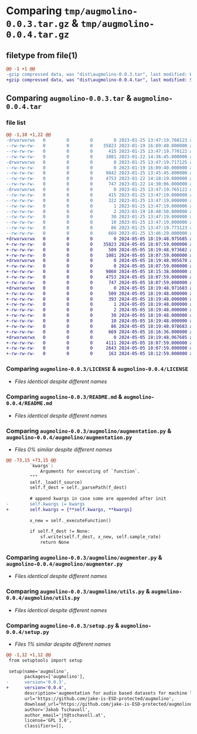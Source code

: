 # Comparing `tmp/augmolino-0.0.3.tar.gz` & `tmp/augmolino-0.0.4.tar.gz`

## filetype from file(1)

```diff
@@ -1 +1 @@
-gzip compressed data, was "dist\augmolino-0.0.3.tar", last modified: Wed Jan 25 13:47:19 2023, max compression
+gzip compressed data, was "dist\augmolino-0.0.4.tar", last modified: Sun May  5 18:19:48 2024, max compression
```

## Comparing `augmolino-0.0.3.tar` & `augmolino-0.0.4.tar`

### file list

```diff
@@ -1,18 +1,22 @@
-drwxrwxrwx   0        0        0        0 2023-01-25 13:47:19.768123 augmolino-0.0.3/
--rw-rw-rw-   0        0        0    35823 2023-01-19 16:09:40.000000 augmolino-0.0.3/LICENSE
--rw-rw-rw-   0        0        0      415 2023-01-25 13:47:19.770122 augmolino-0.0.3/PKG-INFO
--rw-rw-rw-   0        0        0     1081 2023-01-22 14:36:45.000000 augmolino-0.0.3/README.md
-drwxrwxrwx   0        0        0        0 2023-01-25 13:47:19.717125 augmolino-0.0.3/augmolino/
--rw-rw-rw-   0        0        0        0 2023-01-19 16:09:40.000000 augmolino-0.0.3/augmolino/__init__.py
--rw-rw-rw-   0        0        0     9842 2023-01-25 13:45:45.000000 augmolino-0.0.3/augmolino/augmentation.py
--rw-rw-rw-   0        0        0     4753 2023-01-22 14:18:19.000000 augmolino-0.0.3/augmolino/augmenter.py
--rw-rw-rw-   0        0        0      747 2023-01-22 14:30:06.000000 augmolino-0.0.3/augmolino/utils.py
-drwxrwxrwx   0        0        0        0 2023-01-25 13:47:19.765122 augmolino-0.0.3/augmolino.egg-info/
--rw-rw-rw-   0        0        0      415 2023-01-25 13:47:19.000000 augmolino-0.0.3/augmolino.egg-info/PKG-INFO
--rw-rw-rw-   0        0        0      322 2023-01-25 13:47:19.000000 augmolino-0.0.3/augmolino.egg-info/SOURCES.txt
--rw-rw-rw-   0        0        0        1 2023-01-25 13:47:19.000000 augmolino-0.0.3/augmolino.egg-info/dependency_links.txt
--rw-rw-rw-   0        0        0        2 2023-01-19 18:48:50.000000 augmolino-0.0.3/augmolino.egg-info/not-zip-safe
--rw-rw-rw-   0        0        0       30 2023-01-25 13:47:19.000000 augmolino-0.0.3/augmolino.egg-info/requires.txt
--rw-rw-rw-   0        0        0       10 2023-01-25 13:47:19.000000 augmolino-0.0.3/augmolino.egg-info/top_level.txt
--rw-rw-rw-   0        0        0       86 2023-01-25 13:47:19.773123 augmolino-0.0.3/setup.cfg
--rw-rw-rw-   0        0        0      669 2023-01-25 13:46:29.000000 augmolino-0.0.3/setup.py
+drwxrwxrwx   0        0        0        0 2024-05-05 18:19:48.975685 augmolino-0.0.4/
+-rw-rw-rw-   0        0        0    35823 2024-05-05 18:07:59.000000 augmolino-0.0.4/LICENSE
+-rw-rw-rw-   0        0        0      509 2024-05-05 18:19:48.973682 augmolino-0.0.4/PKG-INFO
+-rw-rw-rw-   0        0        0     1081 2024-05-05 18:07:59.000000 augmolino-0.0.4/README.md
+drwxrwxrwx   0        0        0        0 2024-05-05 18:19:48.905678 augmolino-0.0.4/augmolino/
+-rw-rw-rw-   0        0        0        0 2024-05-05 18:07:59.000000 augmolino-0.0.4/augmolino/__init__.py
+-rw-rw-rw-   0        0        0     9860 2024-05-05 18:15:38.000000 augmolino-0.0.4/augmolino/augmentation.py
+-rw-rw-rw-   0        0        0     4753 2024-05-05 18:07:59.000000 augmolino-0.0.4/augmolino/augmenter.py
+-rw-rw-rw-   0        0        0      747 2024-05-05 18:07:59.000000 augmolino-0.0.4/augmolino/utils.py
+drwxrwxrwx   0        0        0        0 2024-05-05 18:19:48.971683 augmolino-0.0.4/augmolino.egg-info/
+-rw-rw-rw-   0        0        0      509 2024-05-05 18:19:48.000000 augmolino-0.0.4/augmolino.egg-info/PKG-INFO
+-rw-rw-rw-   0        0        0      393 2024-05-05 18:19:48.000000 augmolino-0.0.4/augmolino.egg-info/SOURCES.txt
+-rw-rw-rw-   0        0        0        1 2024-05-05 18:19:48.000000 augmolino-0.0.4/augmolino.egg-info/dependency_links.txt
+-rw-rw-rw-   0        0        0        2 2024-05-05 18:19:48.000000 augmolino-0.0.4/augmolino.egg-info/not-zip-safe
+-rw-rw-rw-   0        0        0       30 2024-05-05 18:19:48.000000 augmolino-0.0.4/augmolino.egg-info/requires.txt
+-rw-rw-rw-   0        0        0       10 2024-05-05 18:19:48.000000 augmolino-0.0.4/augmolino.egg-info/top_level.txt
+-rw-rw-rw-   0        0        0       86 2024-05-05 18:19:48.978683 augmolino-0.0.4/setup.cfg
+-rw-rw-rw-   0        0        0      669 2024-05-05 18:16:36.000000 augmolino-0.0.4/setup.py
+drwxrwxrwx   0        0        0        0 2024-05-05 18:19:48.967685 augmolino-0.0.4/tests/
+-rw-rw-rw-   0        0        0     4111 2024-05-05 18:07:59.000000 augmolino-0.0.4/tests/test_augmentation.py
+-rw-rw-rw-   0        0        0     2643 2024-05-05 18:07:59.000000 augmolino-0.0.4/tests/test_augmenter.py
+-rw-rw-rw-   0        0        0      163 2024-05-05 18:12:59.000000 augmolino-0.0.4/tests/test_utils.py
```

### Comparing `augmolino-0.0.3/LICENSE` & `augmolino-0.0.4/LICENSE`

 * *Files identical despite different names*

### Comparing `augmolino-0.0.3/README.md` & `augmolino-0.0.4/README.md`

 * *Files identical despite different names*

### Comparing `augmolino-0.0.3/augmolino/augmentation.py` & `augmolino-0.0.4/augmolino/augmentation.py`

 * *Files 0% similar despite different names*

```diff
@@ -73,15 +73,15 @@
         `kwargs`:
             Arguments for executing of `function`.    
         """
         self._load(f_source)
         self.f_dest = self._parsePath(f_dest)
 
         # append kwargs in case some are appended after init
-        self.kwargs |= kwargs
+        self.kwargs = {**self.kwargs, **kwargs}
 
         x_new = self._executeFunction()
 
         if self.f_dest != None:
             sf.write(self.f_dest, x_new, self.sample_rate)
             return None
```

### Comparing `augmolino-0.0.3/augmolino/augmenter.py` & `augmolino-0.0.4/augmolino/augmenter.py`

 * *Files identical despite different names*

### Comparing `augmolino-0.0.3/augmolino/utils.py` & `augmolino-0.0.4/augmolino/utils.py`

 * *Files identical despite different names*

### Comparing `augmolino-0.0.3/setup.py` & `augmolino-0.0.4/setup.py`

 * *Files 1% similar despite different names*

```diff
@@ -1,12 +1,12 @@
 from setuptools import setup
 
 setup(name='augmolino',
       packages=['augmolino'],
-      version='0.0.3',
+      version='0.0.4',
       description='augmentation for audio based datasets for machine learning',
       url='https://github.com/jake-is-ESD-protected/augmolino',
       download_url="https://github.com/jake-is-ESD-protected/augmolino/archive/refs/tags/0.0.2.tar.gz",
       author='Jakob Tschavoll',
       author_email='jt@tschavoll.at',
       license='GPL 3.0',
       classifiers=[],
```

